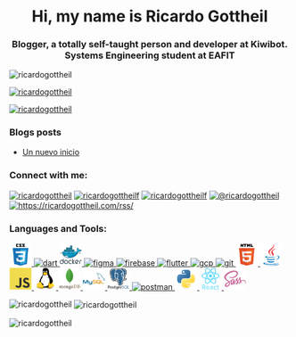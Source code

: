 <h1 align="center">Hi, my name is Ricardo Gottheil</h1>
<h3 align="center">Blogger, a totally self-taught person and developer at Kiwibot. Systems Engineering student at EAFIT</h3>

<p align="left"> <img src="https://komarev.com/ghpvc/?username=ricardogottheil&label=Profile%20views&color=0e75b6&style=flat" alt="ricardogottheil" /> </p>

<p align="left"> <a href="https://github.com/ryo-ma/github-profile-trophy"><img src="https://github-profile-trophy.vercel.app/?username=ricardogottheil" alt="ricardogottheil" /></a> </p>

<p align="left"> <a href="https://twitter.com/ricardogottheil" target="blank"><img src="https://img.shields.io/twitter/follow/ricardogottheil?logo=twitter&style=for-the-badge" alt="ricardogottheil" /></a> </p>

### Blogs posts
<!-- BLOG-POST-LIST:START -->
- [Un nuevo inicio](https://ricardogottheil.com/un-nuevo-inicio/)
<!-- BLOG-POST-LIST:END -->

<h3 align="left">Connect with me:</h3>
<p align="left">
<a href="https://twitter.com/ricardogottheil" target="blank"><img align="center" src="https://cdn.jsdelivr.net/npm/simple-icons@3.0.1/icons/twitter.svg" alt="ricardogottheil" height="30" width="40" /></a>
<a href="https://fb.com/ricardogottheilf" target="blank"><img align="center" src="https://cdn.jsdelivr.net/npm/simple-icons@3.0.1/icons/facebook.svg" alt="ricardogottheilf" height="30" width="40" /></a>
<a href="https://instagram.com/ricardogottheilf" target="blank"><img align="center" src="https://cdn.jsdelivr.net/npm/simple-icons@3.0.1/icons/instagram.svg" alt="ricardogottheilf" height="30" width="40" /></a>
<a href="https://medium.com/@ricardogottheil" target="blank"><img align="center" src="https://cdn.jsdelivr.net/npm/simple-icons@3.0.1/icons/medium.svg" alt="@ricardogottheil" height="30" width="40" /></a>
<a href="/https://ricardogottheil.com/rss/" target="blank"><img align="center" src="https://cdn.jsdelivr.net/npm/simple-icons@3.0.1/icons/rss.svg" alt="https://ricardogottheil.com/rss/" height="30" width="40" /></a>
</p>

<h3 align="left">Languages and Tools:</h3>
<p align="left"> <a href="https://www.w3schools.com/css/" target="_blank"> <img src="https://raw.githubusercontent.com/devicons/devicon/master/icons/css3/css3-original-wordmark.svg" alt="css3" width="40" height="40"/> </a> <a href="https://dart.dev" target="_blank"> <img src="https://www.vectorlogo.zone/logos/dartlang/dartlang-icon.svg" alt="dart" width="40" height="40"/> </a> <a href="https://www.docker.com/" target="_blank"> <img src="https://raw.githubusercontent.com/devicons/devicon/master/icons/docker/docker-original-wordmark.svg" alt="docker" width="40" height="40"/> </a> <a href="https://www.figma.com/" target="_blank"> <img src="https://www.vectorlogo.zone/logos/figma/figma-icon.svg" alt="figma" width="40" height="40"/> </a> <a href="https://firebase.google.com/" target="_blank"> <img src="https://www.vectorlogo.zone/logos/firebase/firebase-icon.svg" alt="firebase" width="40" height="40"/> </a> <a href="https://flutter.dev" target="_blank"> <img src="https://www.vectorlogo.zone/logos/flutterio/flutterio-icon.svg" alt="flutter" width="40" height="40"/> </a> <a href="https://cloud.google.com" target="_blank"> <img src="https://www.vectorlogo.zone/logos/google_cloud/google_cloud-icon.svg" alt="gcp" width="40" height="40"/> </a> <a href="https://git-scm.com/" target="_blank"> <img src="https://www.vectorlogo.zone/logos/git-scm/git-scm-icon.svg" alt="git" width="40" height="40"/> </a> <a href="https://www.w3.org/html/" target="_blank"> <img src="https://raw.githubusercontent.com/devicons/devicon/master/icons/html5/html5-original-wordmark.svg" alt="html5" width="40" height="40"/> </a> <a href="https://www.java.com" target="_blank"> <img src="https://raw.githubusercontent.com/devicons/devicon/master/icons/java/java-original.svg" alt="java" width="40" height="40"/> </a> <a href="https://developer.mozilla.org/en-US/docs/Web/JavaScript" target="_blank"> <img src="https://raw.githubusercontent.com/devicons/devicon/master/icons/javascript/javascript-original.svg" alt="javascript" width="40" height="40"/> </a> <a href="https://www.linux.org/" target="_blank"> <img src="https://raw.githubusercontent.com/devicons/devicon/master/icons/linux/linux-original.svg" alt="linux" width="40" height="40"/> </a> <a href="https://www.mongodb.com/" target="_blank"> <img src="https://raw.githubusercontent.com/devicons/devicon/master/icons/mongodb/mongodb-original-wordmark.svg" alt="mongodb" width="40" height="40"/> </a> <a href="https://www.mysql.com/" target="_blank"> <img src="https://raw.githubusercontent.com/devicons/devicon/master/icons/mysql/mysql-original-wordmark.svg" alt="mysql" width="40" height="40"/> </a> <a href="https://www.postgresql.org" target="_blank"> <img src="https://raw.githubusercontent.com/devicons/devicon/master/icons/postgresql/postgresql-original-wordmark.svg" alt="postgresql" width="40" height="40"/> </a> <a href="https://postman.com" target="_blank"> <img src="https://www.vectorlogo.zone/logos/getpostman/getpostman-icon.svg" alt="postman" width="40" height="40"/> </a> <a href="https://www.python.org" target="_blank"> <img src="https://raw.githubusercontent.com/devicons/devicon/master/icons/python/python-original.svg" alt="python" width="40" height="40"/> </a> <a href="https://reactjs.org/" target="_blank"> <img src="https://raw.githubusercontent.com/devicons/devicon/master/icons/react/react-original-wordmark.svg" alt="react" width="40" height="40"/> </a> <a href="https://sass-lang.com" target="_blank"> <img src="https://raw.githubusercontent.com/devicons/devicon/master/icons/sass/sass-original.svg" alt="sass" width="40" height="40"/> </a> </p>

<p><img align="left" src="https://github-readme-stats.vercel.app/api/top-langs?username=ricardogottheil&show_icons=true&locale=en&layout=compact" alt="ricardogottheil" /></p>

<p>&nbsp;<img align="center" src="https://github-readme-stats.vercel.app/api?username=ricardogottheil&show_icons=true&locale=en" alt="ricardogottheil" /></p>

<p><img align="center" src="https://github-readme-streak-stats.herokuapp.com/?user=ricardogottheil&" alt="ricardogottheil" /></p>
